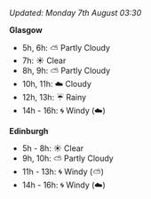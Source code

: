 *Updated: Monday 7th August 03:30*

**Glasgow**

* 5h, 6h: :partly_sunny: Partly Cloudy
* 7h: :sunny: Clear
* 8h, 9h: :partly_sunny: Partly Cloudy
* 10h, 11h: :cloud: Cloudy
* 12h, 13h: :umbrella: Rainy
* 14h - 16h: :cyclone: Windy (:cloud:)

**Edinburgh**

* 5h - 8h: :sunny: Clear
* 9h, 10h: :partly_sunny: Partly Cloudy
* 11h - 13h: :cyclone: Windy (:partly_sunny:)
* 14h - 16h: :cyclone: Windy (:cloud:)
